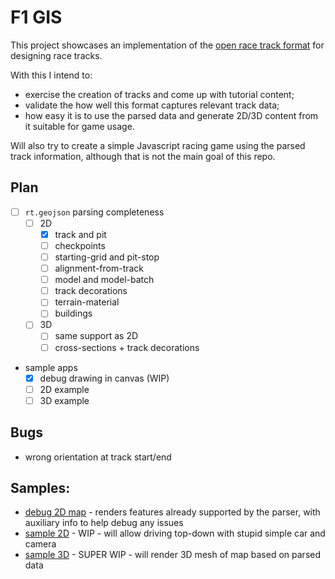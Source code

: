 # F1 GIS

This project showcases an implementation of the [open race track format](https://github.com/JosePedroDias/open-race-track-format) for designing race tracks.

With this I intend to:
- exercise the creation of tracks and come up with tutorial content;
- validate the how well this format captures relevant track data;
- how easy it is to use the parsed data and generate 2D/3D content from it suitable for game usage.

Will also try to create a simple Javascript racing game using the parsed track information, although that is not the main goal of this repo.

## Plan

- [ ] `rt.geojson` parsing completeness
  - [ ] 2D
    - [x] track and pit
    - [ ] checkpoints
    - [ ] starting-grid and pit-stop
    - [ ] alignment-from-track
    - [ ] model and model-batch
    - [ ] track decorations
    - [ ] terrain-material
    - [ ] buildings
  - [ ] 3D
    - [ ] same support as 2D
    - [ ] cross-sections + track decorations

- sample apps
  - [x] debug drawing in canvas (WIP)
  - [ ] 2D example
  - [ ] 3D example

## Bugs

- wrong orientation at track start/end

## Samples:

- [debug 2D map](https://josepedrodias.github.io/f1gis/debug2d.html) - renders features already supported by the parser, with auxiliary info to help debug any issues
- [sample 2D](https://josepedrodias.github.io/f1gis/sample2d.html) - WIP - will allow driving top-down with stupid simple car and camera
- [sample 3D](https://josepedrodias.github.io/f1gis/sample3d.html) - SUPER WIP - will render 3D mesh of map based on parsed data
